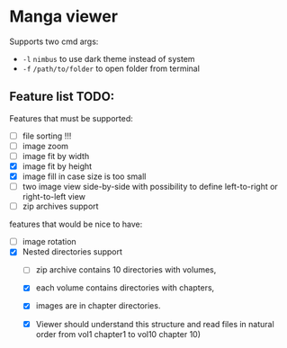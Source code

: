 # Manga viewer

Supports two cmd args:
 - `-l` `nimbus` to use dark theme instead of system
 - `-f` `/path/to/folder` to open folder from terminal

## Feature list TODO:

Features that must be supported:
- [ ] file sorting !!!
- [ ] image zoom 
- [ ] image fit by width
- [x] image fit by height
- [x] image fill in case size is too small
- [ ] two image view side-by-side with possibility to define left-to-right or right-to-left view
- [ ] zip archives support

features that would be nice to have:
- [ ] image rotation
- [x] Nested directories support
  - [ ] zip archive contains 10 directories with volumes, 
  - [x] each volume contains directories with chapters,
  - [x] images are in chapter directories. 
  - [x] Viewer should understand this structure and read files in natural order from vol1 chapter1 to vol10 chapter 10)

